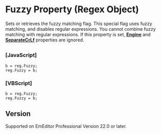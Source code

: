 # Fuzzy Property (Regex Object)

Sets or retrieves the fuzzy matching flag. This special flag uses fuzzy matching, and disables regular expressions. You cannot combine fuzzy matching with regular expressions. If this property is set, **[Engine](engine)** and **[SeparateCrLf](separate_cr_lf)** properties are ignored.

## 

### \[JavaScript\]

```
b = reg.Fuzzy;
reg.Fuzzy = b;
```

### \[VBScript\]

```
b = reg.Fuzzy;
reg.Fuzzy = b;
```

## Version

Supported on EmEditor Professional Version 22.0 or later.
